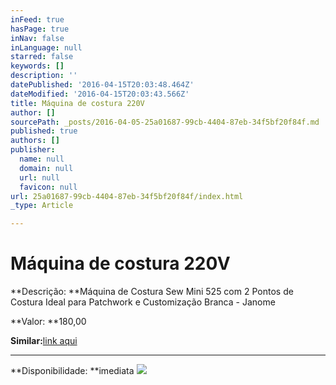 ```yaml
---
inFeed: true
hasPage: true
inNav: false
inLanguage: null
starred: false
keywords: []
description: ''
datePublished: '2016-04-15T20:03:48.464Z'
dateModified: '2016-04-15T20:03:43.566Z'
title: Máquina de costura 220V
author: []
sourcePath: _posts/2016-04-05-25a01687-99cb-4404-87eb-34f5bf20f84f.md
published: true
authors: []
publisher:
  name: null
  domain: null
  url: null
  favicon: null
url: 25a01687-99cb-4404-87eb-34f5bf20f84f/index.html
_type: Article

---
```

# Máquina de costura 220V

**Descrição: **Máquina de Costura Sew Mini 525 com 2 Pontos de Costura Ideal para Patchwork e Customização Branca - Janome

**Valor: **180,00

**Similar:**[link aqui][0]

****

**Disponibilidade: **imediata
![](https://the-grid-user-content.s3-us-west-2.amazonaws.com/8f36b33d-7461-4e12-a3e2-8ae8dbea623a.jpg)

[0]: http://www.ricardoeletro.com.br/Produto/Maquina-de-Costura-Sew-Mini-525-com-2-Pontos-de-Costura-Ideal-para-Patchwork-e-Customizacao-Branca-Janome/258-643-399353/?utm_source=Google_Shopping&prc=0&utm_medium=CPC_Eletroportateis_Google_Shopping&utm_campaign=Maquina_de_Costura&utm_content=Maquina_de_Costura&cda=B1F8-9FD3-22BB-E555&prc=19495&gclid=Cj0KEQjwxI24BRDqqN3f-97N6egBEiQAGv37hMCWsULfiRlSqjd0PWwDdZY_KVl3uciFf-d62nSoW4MaAoGV8P8HAQ